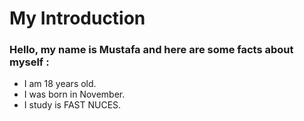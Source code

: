 # My Introduction
### Hello, my name is Mustafa and here are some facts about myself :
- I am 18 years old.
- I was born in November.
- I study is FAST NUCES.
